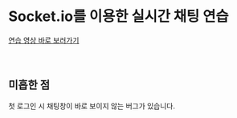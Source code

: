 # Socket.io를 이용한 실시간 채팅 연습

<a href="https://youtu.be/3vRcB0P84t4">연습 영상 바로 보러가기</a>
</br></br></br>

## 미흡한 점

첫 로그인 시 채팅창이 바로 보이지 않는 버그가 있습니다.
